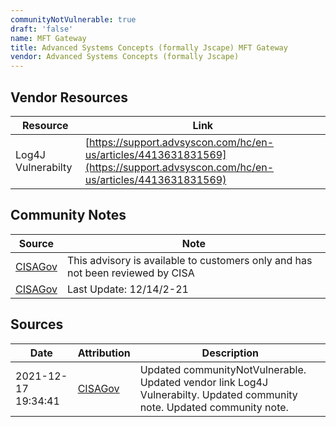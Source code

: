 ```yaml
---
communityNotVulnerable: true
draft: 'false'
name: MFT Gateway
title: Advanced Systems Concepts (formally Jscape) MFT Gateway
vendor: Advanced Systems Concepts (formally Jscape)
---
```


## Vendor Resources
| Resource | Link |
| --- | --- |
| Log4J Vulnerabilty | [https://support.advsyscon.com/hc/en-us/articles/4413631831569](https://support.advsyscon.com/hc/en-us/articles/4413631831569) |


## Community Notes
| Source | Note |
| --- | --- |
| [CISAGov](https://raw.githubusercontent.com/cisagov/log4j-affected-db/develop/README.md) | This advisory is available to customers only and has not been reviewed by CISA |
| [CISAGov](https://raw.githubusercontent.com/cisagov/log4j-affected-db/develop/README.md) | Last Update: 12/14/2-21 |

## Sources
| Date | Attribution | Description |
| --- | --- | --- |
| 2021-12-17 19:34:41 | [CISAGov](https://raw.githubusercontent.com/cisagov/log4j-affected-db/develop/README.md) | Updated communityNotVulnerable. Updated vendor link Log4J Vulnerabilty. Updated community note. Updated community note.  |
